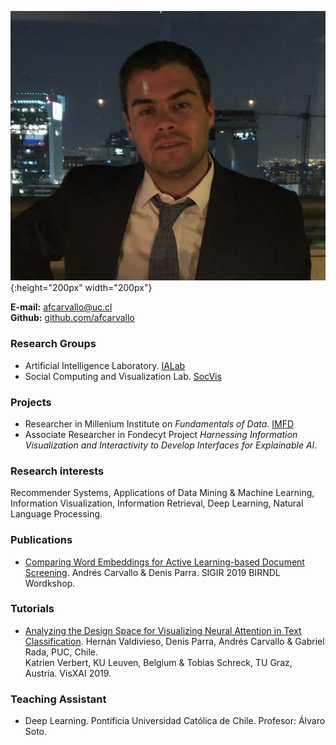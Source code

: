 ![foto](/assets/foto.png){:height="200px" width="200px"}

**E-mail:** afcarvallo@uc.cl  
**Github:** [github.com/afcarvallo][4]

### Research Groups 
- Artificial Intelligence Laboratory. [IALab][1] 
- Social Computing and Visualization Lab. [SocVis][2] 

### Projects 
- Researcher in Millenium Institute on *Fundamentals of Data*. [IMFD][3]
- Associate Researcher in Fondecyt Project *Harnessing Information Visualization and Interactivity to Develop Interfaces for Explainable AI*. 

### Research interests 
Recommender Systems, Applications of Data Mining & Machine Learning, Information Visualization, Information Retrieval, Deep Learning, Natural Language Processing.

### Publications
- [Comparing Word Embeddings for Active Learning-based Document Screening][5]. Andrés Carvallo & Denis Parra. SIGIR 2019 BIRNDL Wordkshop.

### Tutorials 
- [Analyzing the Design Space for Visualizing Neural Attention in Text Classification][so]. Hernán Valdivieso, Denis Parra, Andrés Carvallo & Gabriel Rada, PUC, Chile.  
Katrien Verbert, KU Leuven, Belgium 
& Tobias Schreck, TU Graz, Austria. VisXAI 2019.

### Teaching Assistant
- Deep Learning. Pontificia Universidad Católica de Chile. Profesor: Álvaro Soto. 


[so]: https://observablehq.com/@clpuc/analyzing-the-design-space-for-visualizing-neural-attenti
[1]: http://ialab.ing.puc.cl/
[2]: http://socvis.ing.puc.cl
[3]: https://imfd.cl/
[4]: github.com/afcarvallo
[5]: http://ceur-ws.org/Vol-2414/paper10.pdf

 


